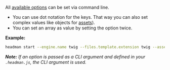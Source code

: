 All [available options](/configuration/options) can be set via command line.

- You can use dot notation for the keys. That way you can also set complex values like objects for [assets](/configuration/options#assets)).
- You can set an array as value by setting the option twice.

**Example:**

```bash
headman start --engine.name twig --files.template.extension twig --assets.css.development css/index.css --assets.css.development css/forms.css
```

_**Note:** If an option is passed as a CLI argument and defined in your `.headman.js`, the CLI argument is used._
